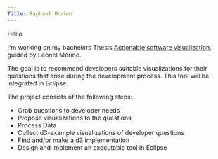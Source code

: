```yaml
---
Title: Raphael Bucher
---
```


Hello

I'm working on my bachelors Thesis <a href="http://scg.unibe.ch/wiki/projects/mastersbachelorsprojects/Actionable-Software-Visualization">Actionable software visualization</a>, guided by Leonel Merino. 

The goal is to recommend developers suitable visualizations for their questions that arise during the development process. This tool will be integrated in Eclipse.

The project consists of the following steps:

- Grab questions to developer needs
- Propose visualizations to the questions
- Process Data
- Collect d3-example visualizations of developer questions
- Find and/or make a d3 implementation
- Design and implement an executable tool in Eclipse
